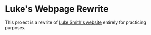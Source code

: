 # Luke's Webpage Rewrite

This project is a rewrite of [Luke Smith's website](https://lukesmith.xyz) entirely for practicing purposes.

